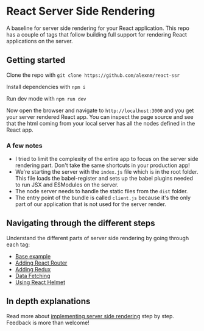 # React Server Side Rendering
A baseline for server side rendering for your React application. This repo has a couple of tags that follow building full support for rendering React applications on the server.

## Getting started
Clone the repo with
```git clone https://github.com/alexnm/react-ssr```

Install dependencies with
```npm i```

Run dev mode with
```npm run dev```

Now open the browser and navigate to `http://localhost:3000` and you get your server rendered React app. You can inspect the page source and see that the html coming from your local server has all the nodes defined in the React app.

### A few notes
* I tried to limit the complexity of the entire app to focus on the server side rendering part. Don't take the same shortcuts in your production app!
* We're starting the server with the `index.js` file which is in the root folder. This file loads the babel-register and sets up the babel plugins needed to run JSX and ESModules on the server.
* The node server needs to handle the static files from the `dist` folder.
* The entry point of the bundle is called `client.js` because it's the only part of our application that is not used for the server render.

## Navigating through the different steps
Understand the different parts of server side rendering by going through each tag:
* [Base example](https://github.com/alexnm/react-ssr/tree/basic)
* [Adding React Router](https://github.com/alexnm/react-ssr/tree/router)
* [Adding Redux](https://github.com/alexnm/react-ssr/tree/redux)
* [Data Fetching](https://github.com/alexnm/react-ssr/tree/data-fetch)
* [Using React Helmet](https://github.com/alexnm/react-ssr/tree/helmet)

## In depth explanations
Read more about [implementing server side rendering](https://medium.com/@alexnm/demystifying-reacts-server-side-render-de335d408fe4) step by step. Feedback is more than welcome!
